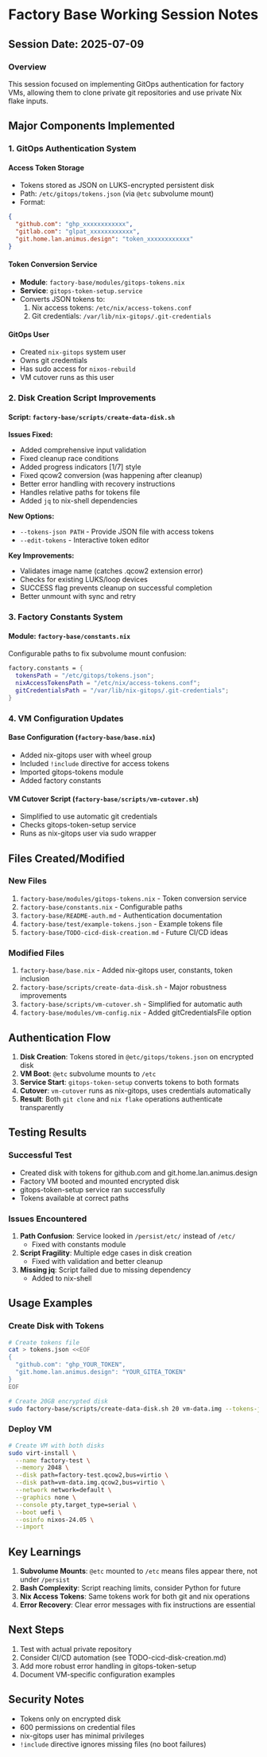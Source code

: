 # Factory Base Working Session Notes

## Session Date: 2025-07-09

### Overview
This session focused on implementing GitOps authentication for factory VMs, allowing them to clone private git repositories and use private Nix flake inputs.

## Major Components Implemented

### 1. GitOps Authentication System

#### Access Token Storage
- Tokens stored as JSON on LUKS-encrypted persistent disk
- Path: `/etc/gitops/tokens.json` (via `@etc` subvolume mount)
- Format:
```json
{
  "github.com": "ghp_xxxxxxxxxxxx",
  "gitlab.com": "glpat_xxxxxxxxxxxx",
  "git.home.lan.animus.design": "token_xxxxxxxxxxxx"
}
```

#### Token Conversion Service
- **Module**: `factory-base/modules/gitops-tokens.nix`
- **Service**: `gitops-token-setup.service`
- Converts JSON tokens to:
  1. Nix access tokens: `/etc/nix/access-tokens.conf`
  2. Git credentials: `/var/lib/nix-gitops/.git-credentials`

#### GitOps User
- Created `nix-gitops` system user
- Owns git credentials
- Has sudo access for `nixos-rebuild`
- VM cutover runs as this user

### 2. Disk Creation Script Improvements

#### Script: `factory-base/scripts/create-data-disk.sh`

**Issues Fixed:**
- Added comprehensive input validation
- Fixed cleanup race conditions
- Added progress indicators [1/7] style
- Fixed qcow2 conversion (was happening after cleanup)
- Better error handling with recovery instructions
- Handles relative paths for tokens file
- Added `jq` to nix-shell dependencies

**New Options:**
- `--tokens-json PATH` - Provide JSON file with access tokens
- `--edit-tokens` - Interactive token editor

**Key Improvements:**
- Validates image name (catches .qcow2 extension error)
- Checks for existing LUKS/loop devices
- SUCCESS flag prevents cleanup on successful completion
- Better unmount with sync and retry

### 3. Factory Constants System

#### Module: `factory-base/constants.nix`
Configurable paths to fix subvolume mount confusion:
```nix
factory.constants = {
  tokensPath = "/etc/gitops/tokens.json";
  nixAccessTokensPath = "/etc/nix/access-tokens.conf";
  gitCredentialsPath = "/var/lib/nix-gitops/.git-credentials";
}
```

### 4. VM Configuration Updates

#### Base Configuration (`factory-base/base.nix`)
- Added nix-gitops user with wheel group
- Included `!include` directive for access tokens
- Imported gitops-tokens module
- Added factory constants

#### VM Cutover Script (`factory-base/scripts/vm-cutover.sh`)
- Simplified to use automatic git credentials
- Checks gitops-token-setup service
- Runs as nix-gitops user via sudo wrapper

## Files Created/Modified

### New Files
1. `factory-base/modules/gitops-tokens.nix` - Token conversion service
2. `factory-base/constants.nix` - Configurable paths
3. `factory-base/README-auth.md` - Authentication documentation
4. `factory-base/test/example-tokens.json` - Example tokens file
5. `factory-base/TODO-cicd-disk-creation.md` - Future CI/CD ideas

### Modified Files
1. `factory-base/base.nix` - Added nix-gitops user, constants, token inclusion
2. `factory-base/scripts/create-data-disk.sh` - Major robustness improvements
3. `factory-base/scripts/vm-cutover.sh` - Simplified for automatic auth
4. `factory-base/modules/vm-config.nix` - Added gitCredentialsFile option

## Authentication Flow

1. **Disk Creation**: Tokens stored in `@etc/gitops/tokens.json` on encrypted disk
2. **VM Boot**: `@etc` subvolume mounts to `/etc`
3. **Service Start**: `gitops-token-setup` converts tokens to both formats
4. **Cutover**: `vm-cutover` runs as nix-gitops, uses credentials automatically
5. **Result**: Both `git clone` and `nix flake` operations authenticate transparently

## Testing Results

### Successful Test
- Created disk with tokens for github.com and git.home.lan.animus.design
- Factory VM booted and mounted encrypted disk
- gitops-token-setup service ran successfully
- Tokens available at correct paths

### Issues Encountered
1. **Path Confusion**: Service looked in `/persist/etc/` instead of `/etc/`
   - Fixed with constants module
2. **Script Fragility**: Multiple edge cases in disk creation
   - Fixed with validation and better cleanup
3. **Missing jq**: Script failed due to missing dependency
   - Added to nix-shell

## Usage Examples

### Create Disk with Tokens
```bash
# Create tokens file
cat > tokens.json <<EOF
{
  "github.com": "ghp_YOUR_TOKEN",
  "git.home.lan.animus.design": "YOUR_GITEA_TOKEN"
}
EOF

# Create 20GB encrypted disk
sudo factory-base/scripts/create-data-disk.sh 20 vm-data.img --tokens-json tokens.json
```

### Deploy VM
```bash
# Create VM with both disks
sudo virt-install \
  --name factory-test \
  --memory 2048 \
  --disk path=factory-test.qcow2,bus=virtio \
  --disk path=vm-data.img.qcow2,bus=virtio \
  --network network=default \
  --graphics none \
  --console pty,target_type=serial \
  --boot uefi \
  --osinfo nixos-24.05 \
  --import
```

## Key Learnings

1. **Subvolume Mounts**: `@etc` mounted to `/etc` means files appear there, not under `/persist`
2. **Bash Complexity**: Script reaching limits, consider Python for future
3. **Nix Access Tokens**: Same tokens work for both git and nix operations
4. **Error Recovery**: Clear error messages with fix instructions are essential

## Next Steps

1. Test with actual private repository
2. Consider CI/CD automation (see TODO-cicd-disk-creation.md)
3. Add more robust error handling in gitops-token-setup
4. Document VM-specific configuration examples

## Security Notes

- Tokens only on encrypted disk
- 600 permissions on credential files
- nix-gitops user has minimal privileges
- `!include` directive ignores missing files (no boot failures)